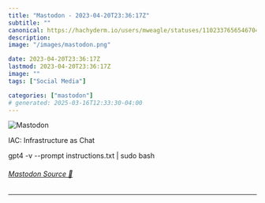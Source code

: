 ```yaml
---
title: "Mastodon - 2023-04-20T23:36:17Z"
subtitle: ""
canonical: https://hachyderm.io/users/mweagle/statuses/110233765654670413
description:
image: "/images/mastodon.png"

date: 2023-04-20T23:36:17Z
lastmod: 2023-04-20T23:36:17Z
image: ""
tags: ["Social Media"]

categories: ["mastodon"]
# generated: 2025-03-16T12:33:30-04:00
---
```

![Mastodon](/images/mastodon.png)

<p>IAC: Infrastructure as Chat</p><p>gpt4 -v --prompt instructions.txt | sudo bash</p>


###### [Mastodon Source 🐘](https://hachyderm.io/@mweagle/110233765654670413)

___
